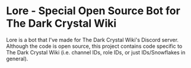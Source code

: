 # Lore - Special Open Source Bot for The Dark Crystal Wiki
Lore is a bot that I've made for The Dark Crystal Wiki's Discord server. Although the code is open source, this project contains code specific to The Dark Crystal Wiki (i.e. channel IDs, role IDs, or just IDs/Snowflakes in general).
